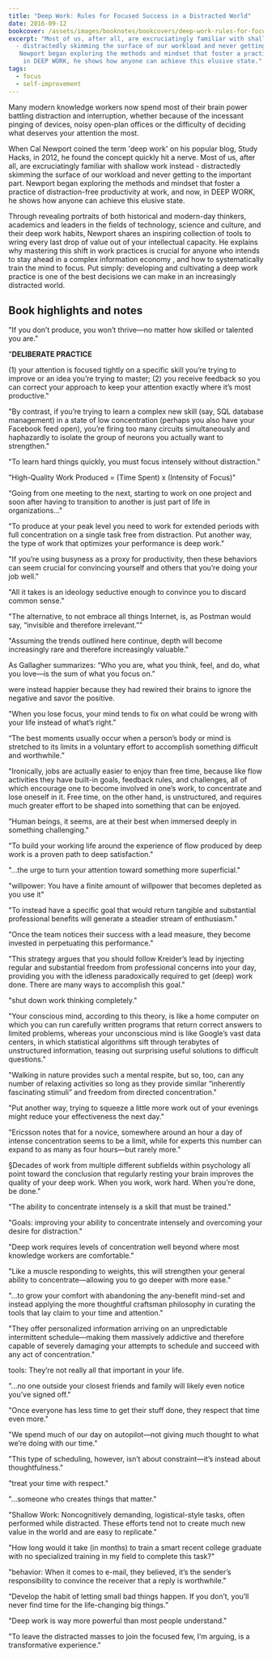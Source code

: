 ```yaml
---
title: "Deep Work: Rules for Focused Success in a Distracted World"
date: 2016-09-12
bookcover: /assets/images/booknotes/bookcovers/deep-work-rules-for-focused-success-in-a-distracted-world.jpg
excerpt: "Most of us, after all, are excruciatingly familiar with shallow work instead 
  - distractedly skimming the surface of our workload and never getting to the important part.
   Newport began exploring the methods and mindset that foster a practice of distraction-free productivity at work, and now,
    in DEEP WORK, he shows how anyone can achieve this elusive state."
tags:
  - focus
  - self-improvement
---
```

Many modern knowledge workers now spend most of their brain power battling distraction and interruption,
 whether because of the incessant pinging of devices, noisy open-plan offices or the difficulty of deciding what deserves your attention the most.

When Cal Newport coined the term 'deep work' on his popular blog, Study Hacks, in 2012, he found the concept quickly hit a nerve.
 Most of us, after all, are excruciatingly familiar with shallow work instead - distractedly skimming the surface of our workload
  and never getting to the important part. Newport began exploring the methods and mindset that foster a practice of distraction-free productivity at work,
   and now, in DEEP WORK, he shows how anyone can achieve this elusive state.

Through revealing portraits of both historical and modern-day thinkers, academics and leaders in the fields of technology,
 science and culture, and their deep work habits, Newport shares an inspiring collection of tools to wring every last drop of value out of your intellectual capacity.
  He explains why mastering this shift in work practices is crucial for anyone who intends to stay ahead in a complex information economy
  , and how to systematically train the mind to focus. Put simply: developing and cultivating a deep work practice is one of the best decisions we can make in an increasingly distracted world.

    
## Book highlights and notes

"If you don’t produce, you won’t thrive—no matter how skilled or talented you are."

"**DELIBERATE PRACTICE**
                
(1) your attention is focused tightly on a specific skill you’re trying to improve or an idea you’re trying to master;
(2) you receive feedback so you can correct your approach to keep your attention exactly where it’s most productive."
                
"By contrast, if you’re trying to learn a complex new skill (say, SQL database management) in a state of low concentration
 (perhaps you also have your Facebook feed open), you’re firing too many circuits simultaneously and haphazardly to isolate
  the group of neurons you actually want to strengthen."
                
"To learn hard things quickly, you must focus intensely without distraction."
                
"High-Quality Work Produced = (Time Spent) x (Intensity of Focus)"

“Going from one meeting to the next, starting to work on one project and soon after having to transition to another is just part of life in organizations..."
                
"To produce at your peak level you need to work for extended periods with full concentration on a single task free from distraction.
 Put another way, the type of work that optimizes your performance is deep work."
                
"If you’re using busyness as a proxy for productivity, then these behaviors can seem crucial for convincing yourself and others that you’re doing your job well."
                
"All it takes is an ideology seductive enough to convince you to discard common sense."
                
"The alternative, to not embrace all things Internet, is, as Postman would say, “invisible and therefore irrelevant.”"
                
"Assuming the trends outlined here continue, depth will become increasingly rare and therefore increasingly valuable."
                
As Gallagher summarizes: “Who you are, what you think, feel, and do, what you love—is the sum of what you focus on.”
                
were instead happier because they had rewired their brains to ignore the negative and savor the positive.
                
"When you lose focus, your mind tends to fix on what could be wrong with your life instead of what’s right.”
                
“The best moments usually occur when a person’s body or mind is stretched to its limits in a voluntary effort to accomplish something difficult and worthwhile.”
                
"Ironically, jobs are actually easier to enjoy than free time, because like flow activities they have built-in goals,
 feedback rules, and challenges, all of which encourage one to become involved in one’s work, to concentrate and lose oneself in it.
  Free time, on the other hand, is unstructured, and requires much greater effort to be shaped into something that can be enjoyed.
                
"Human beings, it seems, are at their best when immersed deeply in something challenging."
                
"To build your working life around the experience of flow produced by deep work is a proven path to deep satisfaction."
                
"...the urge to turn your attention toward something more superficial."
                
"willpower: You have a finite amount of willpower that becomes depleted as you use it"
                
"To instead have a specific goal that would return tangible and substantial professional benefits will generate a steadier stream of enthusiasm."
                
"Once the team notices their success with a lead measure, they become invested in perpetuating this performance."
                
"This strategy argues that you should follow Kreider’s lead by injecting regular and substantial freedom from professional concerns into your day,
 providing you with the idleness paradoxically required to get (deep) work done. There are many ways to accomplish this goal."
                
"shut down work thinking completely."
                
"Your conscious mind, according to this theory, is like a home computer on which you can run carefully written programs
 that return correct answers to limited problems, whereas your unconscious mind is like Google’s vast data centers,
  in which statistical algorithms sift through terabytes of unstructured information, teasing out surprising useful solutions to difficult questions."
                
"Walking in nature provides such a mental respite, but so, too, can any number of relaxing activities
 so long as they provide similar “inherently fascinating stimuli” and freedom from directed concentration."
                
"Put another way, trying to squeeze a little more work out of your evenings might reduce your effectiveness the next day."
                
"Ericsson notes that for a novice, somewhere around an hour a day of intense concentration seems to be a limit,
 while for experts this number can expand to as many as four hours—but rarely more."
                
§Decades of work from multiple different subfields within psychology all point toward the conclusion that regularly resting your brain improves the quality of your deep work.
 When you work, work hard. When you’re done, be done."
                
"The ability to concentrate intensely is a skill that must be trained."
                
"Goals: improving your ability to concentrate intensely and overcoming your desire for distraction."
                
"Deep work requires levels of concentration well beyond where most knowledge workers are comfortable."
                
"Like a muscle responding to weights, this will strengthen your general ability to concentrate—allowing you to go deeper with more ease."
                
"...to grow your comfort with abandoning the any-benefit mind-set and instead applying the more thoughtful craftsman philosophy
 in curating the tools that lay claim to your time and attention."
                
"They offer personalized information arriving on an unpredictable intermittent schedule—making them massively addictive
 and therefore capable of severely damaging your attempts to schedule and succeed with any act of concentration."
                
tools: They’re not really all that important in your life.
                
"...no one outside your closest friends and family will likely even notice you’ve signed off."
                
"Once everyone has less time to get their stuff done, they respect that time even more."
                
"We spend much of our day on autopilot—not giving much thought to what we’re doing with our time."
                
"This type of scheduling, however, isn’t about constraint—it’s instead about thoughtfulness."
                
"treat your time with respect."
                
"...someone who creates things that matter."
                
"Shallow Work: Noncognitively demanding, logistical-style tasks, often performed while distracted.
 These efforts tend not to create much new value in the world and are easy to replicate."

"How long would it take (in months) to train a smart recent college graduate with no specialized training in my field to complete this task?"
                
"behavior: When it comes to e-mail, they believed, it’s the sender’s responsibility to convince the receiver that a reply is worthwhile."
                
“Develop the habit of letting small bad things happen. If you don’t, you’ll never find time for the life-changing big things.”
                
"Deep work is way more powerful than most people understand."
                
"To leave the distracted masses to join the focused few, I’m arguing, is a transformative experience."

